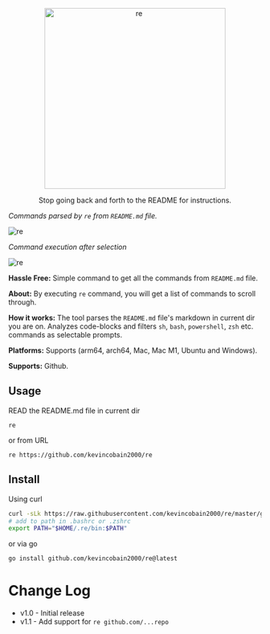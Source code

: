 <p align="center">
  <a href="https://github.com/kevincobain2000/re">
    <img alt="re" src="https://imgur.com/Jmrdvjp.png" width="360">
  </a>
</p>
<p align="center">
  Stop going back and forth to the README for instructions. <br>
</p>

*Commands parsed by `re` from `README.md` file.*

![re](https://imgur.com/DgrXIVs.png)

*Command execution after selection*

![re](https://imgur.com/Y9HUHO0.png)


**Hassle Free:** Simple command to get all the commands from `README.md` file.

**About:** By executing `re` command, you will get a list of commands to scroll through.

**How it works:** The tool parses the `README.md` file's markdown in current dir you are on. Analyzes code-blocks and filters `sh`, `bash`, `powershell`, `zsh` etc. commands as selectable prompts.

**Platforms:** Supports (arm64, arch64, Mac, Mac M1, Ubuntu and Windows).

**Supports:** Github.


## Usage

READ the README.md file in current dir

```
re
```

or from URL

```
re https://github.com/kevincobain2000/re
```

## Install

Using curl

```sh
curl -sLk https://raw.githubusercontent.com/kevincobain2000/re/master/git.io.sh | sh
# add to path in .bashrc or .zshrc
export PATH="$HOME/.re/bin:$PATH"
```
or via go
```sh
go install github.com/kevincobain2000/re@latest
```


# Change Log

- v1.0 - Initial release
- v1.1 - Add support for `re github.com/...repo`
